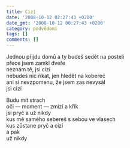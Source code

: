 ```yaml
---
title: Cizí
date: '2008-10-12 02:27:43 +0200'
date_gmt: '2008-10-12 00:27:43 +0200'
category: podvědomí
tags: []
comments: []
---
```

<p>Jednou přijdu domů a ty budeš sedět na posteli<br />
 přece jsem zamkl dveře<br />
 neznám tě, jsi cizí<br />
 nebudeš nic říkat, jen hledět na koberec<br />
 ani si nevzpomenu, že jsem zas nevysál<br />
 jsi cizí</p>
<p>Budu mít strach<br />
 oči — moment — zmizí a křik<br />
 jsi pryč a už nikdy<br />
 kus mě samého sebereš s sebou ve vlasech<br />
 kus zůstane pryč a cizí<br />
 a pak<br />
 už nikdy</p>
